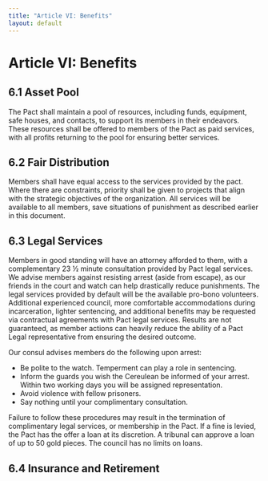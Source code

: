 ```yaml
---
title: "Article VI: Benefits"
layout: default
---
```

# Article VI: Benefits

## 6.1 Asset Pool

The Pact shall maintain a pool of resources, including funds, equipment, safe houses, and contacts, to support its members in their endeavors. These resources shall be offered to members of the Pact as paid services, with all profits returning to the pool for ensuring better services.

## 6.2 Fair Distribution

Members shall have equal access to the services provided by the pact. Where there are constraints, priority shall be given to projects that align with the strategic objectives of the organization. All services will be available to all members, save situations of punishment as described earlier in this document.

## 6.3 Legal Services

Members in good standing will have an attorney afforded to them, with a complementary 23 ½ minute consultation provided by Pact legal services. We advise members against resisting arrest (aside from escape), as our friends in the court and watch can help drastically reduce punishments. The legal services provided by default will be the available pro-bono volunteers. Additional experienced council, more comfortable accommodations during incarceration, lighter sentencing, and additional benefits may be requested via contractual agreements with Pact legal services. Results are not guaranteed, as member actions can heavily reduce the ability of a Pact Legal representative from ensuring the desired outcome.

Our consul advises members do the following upon arrest:
- Be polite to the watch. Temperment can play a role in sentencing.
- Inform the guards you wish the Cereulean be informed of your arrest. Within two working days you will be assigned representation.
- Avoid violence with fellow prisoners.
- Say nothing until your complimentary consultation.

Failure to follow these procedures may result in the termination of complimentary legal services, or membership in the Pact. If a fine is levied, the Pact has the offer a loan at its discretion. A tribunal can approve a loan of up to 50 gold pieces. The council has no limits on loans.

## 6.4 Insurance and Retirement
